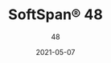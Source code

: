 ---
title: "SoftSpan® 48"
image_primary: "img/Arktura-SoftSpan-48AB-Bar-Venue-cam02-day-scaled.jpg"
image_secondary: "img/SoftSound-AB-48_Post_v1-1600x1600.png"
description: "SoftSpan%AE%2048%20creates%20a%20more%20spread%20out%2C%20cohesive%20grid%20of%20trellises%2C%20while%20enhancing%20acoustics%20and%20reducing%20the%20impact%20of%20noise.%20Add%20our%20optional%20closure%20beams%20for%20a%20clean%2C%20minimal%20look.%20Add%20Soft%20Sound%AE%20coffer%20panels%20to%20create%20an%20enclosed%20look%20and%20further%20enhance%20the%20acoustics%20of%20your%20space."
designer: "Arktura"
tags: 
  - "Acoustic"
  - "Ceiling Baffles"
  - "Ceiling Clouds"
  - "Lighting"
subtitle: "48"
href: "https://arktura.com/product/softspan-48/"
category: "Acoustic"
manufacturer: "Arktura"
slug: "/manufacturers/arktura/acoustic/arktura-soft-span-48"
date: "2021-05-07"
---